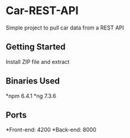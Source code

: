 # Car-REST-API
Simple project to pull car data from a REST API

## Getting Started
Install ZIP file and extract

## Binaries Used
*npm 6.4.1
*ng 7.3.6

## Ports
*Front-end: 4200
*Back-end: 8000
